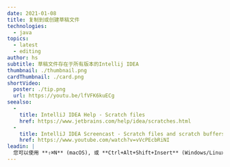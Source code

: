 ```yaml
---
date: 2021-01-08
title: 复制到或创建草稿文件
technologies:
  - java
topics:
  - latest
  - editing
author: hs
subtitle: 草稿文件存在于所有版本的Intellij IDEA
thumbnail: ./thumbnail.png
cardThumbnail: ./card.png
shortVideo:
  poster: ./tip.png
  url: https://youtu.be/lfVFK6kuECg
seealso:
  - 
    title: IntelliJ IDEA Help - Scratch files
    href: https://www.jetbrains.com/help/idea/scratches.html
  - 
    title: IntelliJ IDEA Screencast - Scratch files and scratch buffers
    href: https://www.youtube.com/watch?v=vVcPEcbRiNI
leadin: |
  您可以使用 **⇧⌘N** (macOS), 或 **Ctrl+Alt+Shift+Insert** (Windows/Linux) 来新建草稿文件。 如果您已选定内容，则新的草稿文件将包含该内容。
---
```


